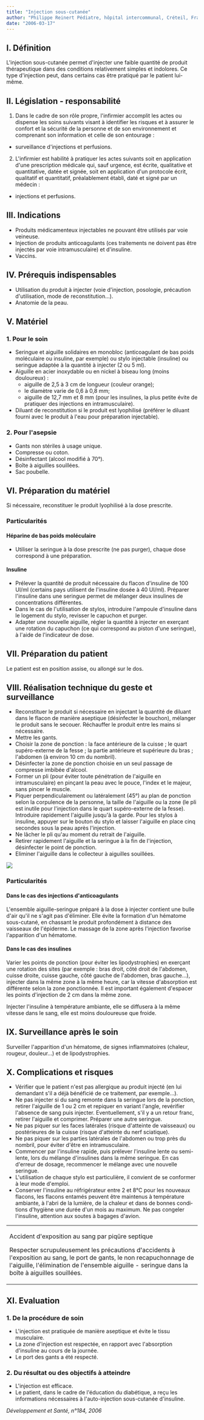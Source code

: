 ```yaml
---
title: "Injection sous-cutanée"
author: "Philippe Reinert Pédiatre, hôpital intercommunal, Créteil, France"
date: "2006-03-17"
---
```


## **I. Définition**

L'injection sous-cutanée permet d'injecter une faible quantité de produit thérapeutique dans des conditions relativement simples et indo­lores. Ce type d'injection peut, dans certains cas être pratiqué par le patient lui-même.

## **II. Législation - responsabilité**

1. Dans le cadre de son rôle propre, l'infirmier accomplit les actes ou dispense les soins sui­vants visant à identifier les risques et à assurer le confort et la sécurité de la personne et de son environnement et comprenant son infor­mation et celle de son entourage :

- surveillance d'injections et perfusions.

2. L'infirmier est habilité à pratiquer les actes sui­vants soit en application d'une prescription médi­cale qui, sauf urgence, est écrite, qualitative et quantitative, datée et signée, soit en application d'un protocole écrit, qualitatif et quantitatif, préa­lablement établi, daté et signé par un médecin :

- injections et perfusions.

## **III. Indications**

*   Produits médicamenteux injectables ne pou­vant être utilisés par voie veineuse.  
*   Injection de produits anticoagulants (ces traitements ne doivent pas être injectés par voie intramusculaire) et d'insuline.  
*   Vaccins.

## **IV. Prérequis indispensables**

*   Utilisation du produit à injecter (voie d'injec­tion, posologie, précaution d'utilisation, mode de reconstitution...).  
*   Anatomie de la peau.

## **V. Matériel**

### **1. Pour le soin**

*   Seringue et aiguille solidaires en monobloc (anticoagulant de bas poids moléculaire ou insuline, par exemple) ou stylo injectable (insuline) ou seringue adaptée à la quantité à injecter (2 ou 5 ml).  
*   Aiguille en acier inoxydable ou en nickel à biseau long (moins douloureux) :
    *   aiguille de 2,5 à 3 cm de longueur (couleur orange);
    *   le diamètre varie de 0,6 à 0,8 mm;
    *   aiguille de 12,7 mm et 8 mm (pour les insulines, la plus petite évite de pratiquer des injections en intramusculaire).  
*   Diluant de reconstitution si le produit est lyophilisé (préférer le diluant fourni avec le produit à l'eau pour préparation injectable).

### **2. Pour l'asepsie**

*   Gants non stériles à usage unique.  
*   Compresse ou coton.  
*   Désinfectant (alcool modifié à 70°).  
*   Boîte à aiguilles souillées.  
*   Sac poubelle.

## **VI. Préparation du matériel**

Si nécessaire, reconstituer le produit lyophilisé à la dose prescrite.

### Particularités

#### Héparine de bas poids moléculaire

*   Utiliser la seringue à la dose prescrite (ne pas purger), chaque dose correspond à une préparation.

#### Insuline

*   Prélever la quantité de produit nécessaire du flacon d'insuline de 100 Ul/ml (certains pays utilisent de l'insuline dosée à 40 UI/ml). Préparer l'insuline dans une seringue permet de mélanger deux insulines de concentrations différentes.  
*   Dans le cas de l'utilisation de stylos, intro­duire l'ampoule d'insuline dans le logement du stylo, revisser le capuchon et purger.  
*   Adapter une nouvelle aiguille, régler la quan­tité à injecter en exerçant une rotation du capuchon (ce qui correspond au piston d'une seringue), à l'aide de l'indicateur de dose.

## **VII. Préparation du patient**

Le patient est en position assise, ou allongé sur le dos.

## **VIII. Réalisation technique du geste et surveillance**

*   Reconstituer le produit si nécessaire en injectant la quantité de diluant dans le flacon de manière aseptique (désinfecter le bou­chon), mélanger le produit sans le secouer. Réchauffer le produit entre les mains si nécessaire.  
*   Mettre les gants.  
*   Choisir la zone de ponction : la face anté­rieure de la cuisse ; le quart supéro-externe de la fesse ; la partie antérieure et supérieu­re du bras ; l'abdomen (à environ 10 cm du nombril).  
*   Désinfecter la zone de ponction choisie en un seul passage de compresse imbibée d'alcool.  
*   Former un pli (pour éviter toute pénétration de l'aiguille en intramusculaire) en pinçant la peau avec le pouce, l'index et le majeur, sans pincer le muscle.  
*   Piquer perpendiculairement ou latéralement (45°) au plan de ponction selon la corpulen­ce de la personne, la taille de l'aiguille ou la zone (le pli est inutile pour l'injection dans le quart supéro-externe de la fesse). Introduire rapidement l'aiguille jusqu'à la garde. Pour les stylos à insuline, appuyer sur le bouton du stylo et laisser l'aiguille en place cinq secondes sous la peau après l'injection.  
*   Ne lâcher le pli qu'au moment du retrait de l'aiguille.  
*   Retirer rapidement l'aiguille et la seringue à la fin de l'injection, désinfecter le point de ponction.  
*   Eliminer l'aiguille dans le collecteur à aiguilles souillées.


![](12017.jpg)


### Particularités

#### Dans le cas des injections d'anticoa­gulants

L'ensemble aiguille-seringue préparé à la dose à injecter contient une bulle d'air qu'il ne s'agit pas d'éliminer. Elle évite la forma­tion d'un hématome sous-cutané, en chas­sant le produit profondément à distance des vaisseaux de l'épiderme. Le massage de la zone après l'injection favorise l'apparition d'un hématome.

#### Dans le cas des insulines

Varier les points de ponction (pour éviter les lipodystrophies) en exerçant une rotation des sites (par exemple : bras droit, côté droit de l'abdomen, cuisse droite, cuisse gauche, côté gauche de l'abdomen, bras gauche...), injecter dans la même zone à la même heure, car la vitesse d'absorption est diffé­rente selon la zone ponctionnée. Il est important également d'espacer les points d'injection de 2 cm dans la même zone.

Injecter l'insuline à température ambiante, elle se diffusera à la même vitesse dans le sang, elle est moins douloureuse que froide.

## **IX. Surveillance après le soin**

Surveiller l'apparition d'un hématome, de signes inflammatoires (chaleur, rougeur, douleur...) et de lipodystrophies.

## **X. Complications et risques**

*   Vérifier que le patient n'est pas allergique au produit injecté (en lui demandant s'il a déjà bénéficié de ce traitement, par exemple...).  
*   Ne pas injecter si du sang remonte dans la seringue lors de la ponction, retirer l'aiguille de 1 ou 2 cm et repiquer en variant l'angle, revérifier l'absence de sang puis injecter. Eventuellement, s'il y a un retour franc, reti­rer l'aiguille et comprimer. Préparer une autre seringue.  
*   Ne pas piquer sur les faces latérales (risque d'atteinte de vaisseaux) ou postérieures de la cuisse (risque d'atteinte du nerf sciatique).  
*   Ne pas piquer sur les parties latérales de l'abdomen ou trop près du nombril, pour éviter d'être en intramusculaire.  
*   Commencer par l'insuline rapide, puis pré­lever l'insuline lente ou semi-lente, lors du mélange d'insulines dans la même seringue. En cas d'erreur de dosage, recommencer le mélange avec une nouvelle seringue.  
*   L'utilisation de chaque stylo est particulière, il convient de se conformer à leur mode d'emploi.  
*   Conserver l'insuline au réfrigérateur entre 2 et 8°C pour les nouveaux flacons, les flacons entamés peuvent être maintenus à température ambiante, à l'abri de la lumiè­re, de la chaleur et dans de bonnes condi­tions d'hygiène une durée d'un mois au maximum. Ne pas congeler l'insuline, atten­tion aux soutes à bagages d'avion.

<table>

<tbody>

<tr>

<td>

Accident d'exposition au sang par piqûre septique

Respecter scrupuleusement les pré­cautions d'accidents à l'exposition au sang, le port de gants, le non recapu­chonnage de l'aiguille, l'élimination de l'ensemble aiguille - seringue dans la boîte à aiguilles souillées.

</td>

</tr>

</tbody>

</table>

## **XI. Evaluation**

### **1. De la procédure de soin**

*   L'injection est pratiquée de manière asep­tique et évite le tissu musculaire.  
*   La zone d'injection est respectée, en rap­port avec l'absorption d'insuline au cours de la journée.  
*   Le port des gants a été respecté.

### **2. Du résultat ou des objectifs à atteindre**

*   L'injection est efficace.  
*   Le patient, dans le cadre de l'éducation du diabétique, a reçu les informations nécessaires à l'auto-injection sous-cutanée d'insuline.

_Développement et Santé, n°184, 2006_